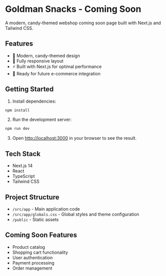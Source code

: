 # Goldman Snacks - Coming Soon

A modern, candy-themed webshop coming soon page built with Next.js and Tailwind CSS.

## Features

- 🎨 Modern, candy-themed design
- 📱 Fully responsive layout
- ⚡ Built with Next.js for optimal performance
- 🎯 Ready for future e-commerce integration

## Getting Started

1. Install dependencies:
```bash
npm install
```

2. Run the development server:
```bash
npm run dev
```

3. Open [http://localhost:3000](http://localhost:3000) in your browser to see the result.

## Tech Stack

- Next.js 14
- React
- TypeScript
- Tailwind CSS

## Project Structure

- `/src/app` - Main application code
- `/src/app/globals.css` - Global styles and theme configuration
- `/public` - Static assets

## Coming Soon Features

- Product catalog
- Shopping cart functionality
- User authentication
- Payment processing
- Order management
